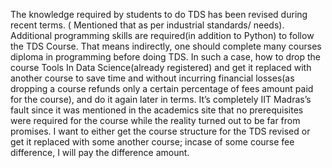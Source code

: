 The knowledge required by students to do TDS has been revised during recent
terms. ( Mentioned that as per industrial standards/ needs).
Additional programming skills are required(in addition to Python) to follow
the TDS Course. That means indirectly, one should complete many courses
diploma in programming before doing TDS.
In such a case, how to drop the course Tools In Data Science(already
registered) and get it replaced with another course to save time and without
incurring financial losses(as dropping a course refunds only a certain
percentage of fees amount paid for the course), and do it again later in
terms. It’s completely IIT Madras’s fault since it was mentioned in the
academics site that no prerequisites were required for the course while the
reality turned out to be far from promises. I want to either get the course
structure for the TDS revised or get it replaced with some another course;
incase of some course fee difference, I will pay the difference amount.